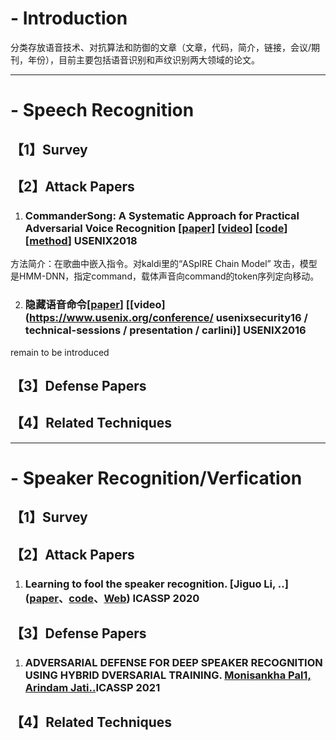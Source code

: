 # - Introduction
分类存放语音技术、对抗算法和防御的文章（文章，代码，简介，链接，会议/期刊，年份），目前主要包括语音识别和声纹识别两大领域的论文。

---
# - Speech Recognition

## 【1】Survey
## 【2】Attack Papers
1. ### CommanderSong: A Systematic Approach for Practical Adversarial Voice Recognition [[paper](https://www.usenix.org/system/files/conference/usenixsecurity18/sec18-yuan.pdf)]  [[video](https://www.usenix.org/conference/usenixsecurity18/presentation/yuan-xuejing)] [[code]()] [[method]()] USENIX2018</br>
  方法简介：在歌曲中嵌入指令。对kaldi里的“ASpIRE Chain Model” 攻击，模型是HMM-DNN，指定command，载体声音向command的token序列定向移动。

2. ### 隐藏语音命令[[paper](https://security.cs.georgetown.edu/~tavish/hvc_usenix.pdf)] [[video] (https://www.usenix.org/conference/ usenixsecurity16 / technical-sessions / presentation / carlini)] USENIX2016 
remain to be introduced
## 【3】Defense Papers
## 【4】Related Techniques

---
# - Speaker Recognition/Verfication
## 【1】Survey
## 【2】Attack Papers
1. ### Learning to fool the speaker recognition. [Jiguo Li, ..] ([paper](https://arxiv.org/abs/2004.03434)、[code](https://github.com/smallflyingpig/learning-to-fool-the-speaker-recognition)、[Web](https://smallflyingpig.github.io/speaker-recognition-attacker/main)) ICASSP 2020 
## 【3】Defense Papers
1. ### ADVERSARIAL DEFENSE FOR DEEP SPEAKER RECOGNITION USING HYBRID DVERSARIAL TRAINING. [Monisankha Pal1, Arindam Jati..]([paper](https://click.endnote.com/viewer?doi=arxiv%3A2010.16038&token=WzMwMDk0MDksImFyeGl2OjIwMTAuMTYwMzgiXQ.aPqCea3u6FjoIoo0nZDy-Fe883U))ICASSP 2021
## 【4】Related Techniques
